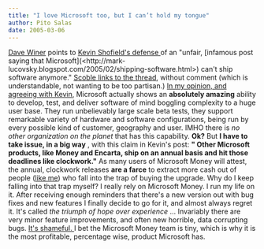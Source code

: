```yaml
---
title: "I love Microsoft too, but I can’t hold my tongue"
author: Pito Salas
date: 2005-03-06
---
```




[Dave Winer](<http://archive.scripting.com/2005/03/06#When:2:29:16AM>) points
to [Kevin Shofield's defense
](<http://radio.weblogs.com/0133184/2005/03/05.html#a282>)of an "unfair,
[infamous post saying that Microsoft](<http://mark-
lucovsky.blogspot.com/2005/02/shipping-software.html>) can't ship software
anymore." [Scoble links to the
thread](<http://radio.weblogs.com/0001011/2005/03/06.html#a9550>), without
comment (which is understandable, not wanting to be too partisan.) [In my
opinion, and agreeing with Kevin](</weblogs/archives/000475.html>), Microsoft
actually shows an **absolutely amazing** ability to develop, test, and deliver
software of mind boggling complexity to a huge user base. They run
unbelievably large scale beta tests, they support remarkable variety of
hardware and software configurations, being run by every possible kind of
customer, geography and user. IMHO there is _no other organization on the
planet_ that has this capability. **Ok?** But **I have to take issue, in a big
way** , with this claim in Kevin's post: **" Other Microsoft products, like
Money and Encarta, ship on an annual basis and hit those deadlines like
clockwork."** As many users of Microsoft Money will attest, the annual,
clockwork releases **are a farce** to extract more cash out of people ([like
me](</weblogs/archives/000549.html>)) who fall into the trap of buying the
upgrade.  Why do I keep falling into that trap myself? I really rely on
Microsoft Money. I run my life on it. After receiving enough reminders that
there's a new version out with bug fixes and new features I finally decide to
go for it, and almost always regret it. It's called _the triumph of hope over
experience_ … Invariably there are very minor feature improvements, and often
new horrible, data corrupting bugs. [ It's shameful.
](</weblogs/archives/000549.html>) I bet the Microsoft Money team is tiny,
which is why it is the most profitable, percentage wise, product Microsoft
has.


